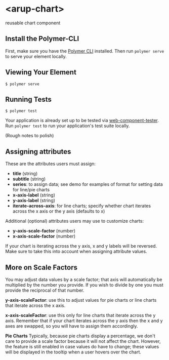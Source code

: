 # \<arup-chart\>

reusable chart component

## Install the Polymer-CLI

First, make sure you have the [Polymer CLI](https://www.npmjs.com/package/polymer-cli) installed. Then run `polymer serve` to serve your element locally.

## Viewing Your Element

```
$ polymer serve
```

## Running Tests

```
$ polymer test
```

Your application is already set up to be tested via [web-component-tester](https://github.com/Polymer/web-component-tester). Run `polymer test` to run your application's test suite locally.

(Rough notes to polish)

## Assigning attributes

These are the attributes users must assign:
* __title__ (string)
* __subtitle__ (string)
* __series__: to assign data; see demo for examples of format for setting data for line/pie charts
* __x-axis-label__ (string)
* __y-axis-label__ (string)
* __iterate-across-axis__: for line charts; specify whether chart iterates across the x axis or the y axis (defaults to x)

Additional (optional) attributes users may use to customize charts:
* __y-axis-scale-factor__ (number)
* __x-axis-scale-factor__ (number)

If your chart is iterating across the y axis, x and y labels will be reversed. Make sure to take this into account when assigning attribute values.

## More on Scale Factors

You may adjust data values by a scale factor; that axis will automatically be multiplied by the number you provide.
If you wish to divide by one you must provide the reciprocal of that number.

__y-axis-scaleFactor__: use this to adjust values for pie charts or line charts that iterate across the x axis.  

__x-axis-scaleFactor__: use this only for line charts that iterate across the y axis. Remember that if your chart iterates across the y axis then the x and y axes are swapped, so you will have to assign them accordingly.

__Pie Charts__
Typically, because pie charts display a percentage, we don't care to provide a scale factor because it will not affect the chart.
However, the feature is still enabled in case values do have to change; these values will be displayed in the tooltip when a user hovers over the chart.
